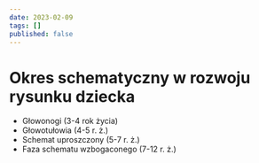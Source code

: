 ```yaml
---
date: 2023-02-09
tags: []
published: false
---
```

# Okres schematyczny w rozwoju rysunku dziecka

- Głowonogi (3-4 rok życia)  
- Głowotułowia (4-5 r. ż.)  
- Schemat uproszczony (5-7 r. ż.)  
- Faza schematu wzbogaconego (7-12 r. ż.)
